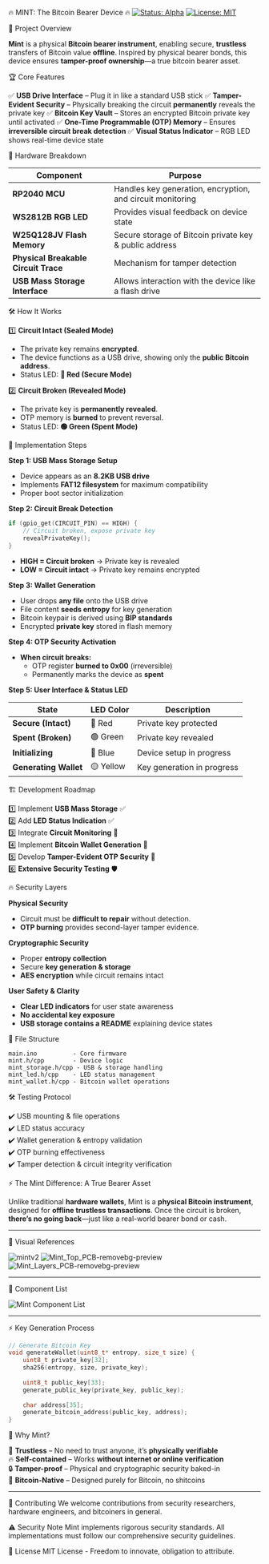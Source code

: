 🔥 MINT: The Bitcoin Bearer Device 🔥
[![Status: Alpha](https://img.shields.io/badge/Status-Alpha-orange.svg)]()
[![License: MIT](https://img.shields.io/badge/License-MIT-blue.svg)]()

🚀 Project Overview

**Mint** is a physical **Bitcoin bearer instrument**, enabling secure, **trustless** transfers of Bitcoin value **offline**. Inspired by physical bearer bonds, this device ensures **tamper-proof ownership**—a true bitcoin bearer asset.

🏆 Core Features

✅ **USB Drive Interface** – Plug it in like a standard USB stick 
✅ **Tamper-Evident Security** – Physically breaking the circuit **permanently** reveals the private key 
✅ **Bitcoin Key Vault** – Stores an encrypted Bitcoin private key until activated 
✅ **One-Time Programmable (OTP) Memory** – Ensures **irreversible circuit break detection** 
✅ **Visual Status Indicator** – RGB LED shows real-time device state

🔩 Hardware Breakdown

| **Component**                        | **Purpose**                                                |
| ------------------------------------ | ---------------------------------------------------------- |
| **RP2040 MCU**                       | Handles key generation, encryption, and circuit monitoring |
| **WS2812B RGB LED**                  | Provides visual feedback on device state                   |
| **W25Q128JV Flash Memory**           | Secure storage of Bitcoin private key & public address     |
| **Physical Breakable Circuit Trace** | Mechanism for tamper detection                             |
| **USB Mass Storage Interface**       | Allows interaction with the device like a flash drive      |

🛠️ How It Works

1️⃣ **Circuit Intact (Sealed Mode)**

- The private key remains **encrypted**.
- The device functions as a USB drive, showing only the **public Bitcoin address**.
- Status LED: **🔴 Red (Secure Mode)**

2️⃣ **Circuit Broken (Revealed Mode)**

- The private key is **permanently revealed**.
- OTP memory is **burned** to prevent reversal.
- Status LED: **🟢 Green (Spent Mode)**

🔧 Implementation Steps

**Step 1: USB Mass Storage Setup**

- Device appears as an **8.2KB USB drive**
- Implements **FAT12 filesystem** for maximum compatibility
- Proper boot sector initialization

**Step 2: Circuit Break Detection**

```cpp
if (gpio_get(CIRCUIT_PIN) == HIGH) {
    // Circuit broken, expose private key
    revealPrivateKey();
}
```

- **HIGH = Circuit broken** → Private key is revealed
- **LOW = Circuit intact** → Private key remains encrypted

**Step 3: Wallet Generation**

- User drops **any file** onto the USB drive
- File content **seeds entropy** for key generation
- Bitcoin keypair is derived using **BIP standards**
- Encrypted **private key** stored in flash memory

**Step 4: OTP Security Activation**

- **When circuit breaks:**
  - OTP register **burned to 0x00** (irreversible)
  - Permanently marks the device as **spent**

**Step 5: User Interface & Status LED**

| **State**             | **LED Color** | **Description**            |
| --------------------- | ------------- | -------------------------- |
| **Secure (Intact)**   | 🔴 Red        | Private key protected      |
| **Spent (Broken)**    | 🟢 Green      | Private key revealed       |
| **Initializing**      | 🔵 Blue       | Device setup in progress   |
| **Generating Wallet** | 🟡 Yellow     | Key generation in progress |

🏗️ Development Roadmap

1️⃣ Implement **USB Mass Storage** ✅\
2️⃣ Add **LED Status Indication** ✅\
3️⃣ Integrate **Circuit Monitoring** 🔄\
4️⃣ Implement **Bitcoin Wallet Generation** 🔄\
5️⃣ Develop **Tamper-Evident OTP Security** 🔄\
6️⃣ **Extensive Security Testing** 🛡️

🔥 Security Layers

**Physical Security**

- Circuit must be **difficult to repair** without detection.
- **OTP burning** provides second-layer tamper evidence.

**Cryptographic Security**

- Proper **entropy collection**
- Secure **key generation & storage**
- **AES encryption** while circuit remains intact

**User Safety & Clarity**

- **Clear LED indicators** for user state awareness
- **No accidental key exposure**
- **USB storage contains a README** explaining device states

📂 File Structure

```
main.ino          - Core firmware
mint.h/cpp        - Device logic
mint_storage.h/cpp - USB & storage handling
mint_led.h/cpp    - LED status management
mint_wallet.h/cpp - Bitcoin wallet operations
```

🛠️ Testing Protocol

✔️ USB mounting & file operations\
✔️ LED status accuracy\
✔️ Wallet generation & entropy validation\
✔️ OTP burning effectiveness\
✔️ Tamper detection & circuit integrity verification

⚡ The Mint Difference: A True Bearer Asset

Unlike traditional **hardware wallets**, Mint is a **physical Bitcoin instrument**, designed for **offline trustless transactions**. Once the circuit is broken, **there’s no going back**—just like a real-world bearer bond or cash.

---

🎨 Visual References

![mintv2](https://github.com/user-attachments/assets/358ed475-1666-4fdf-9f24-85b0c5721bf6)
![Mint_Top_PCB-removebg-preview](https://github.com/user-attachments/assets/ebfa36c4-efb8-4c33-9b49-b35448d6788a)
![Mint_Layers_PCB-removebg-preview](https://github.com/user-attachments/assets/f1ca6875-9305-4681-b5b6-e75783d2bf76)

---

🤖 Component List

![Mint Component List](https://github.com/user-attachments/assets/10cf52f9-9c92-4a53-b3e6-251adaa08b6a)



---

⚡ Key Generation Process

```cpp
// Generate Bitcoin Key
void generateWallet(uint8_t* entropy, size_t size) {
    uint8_t private_key[32];
    sha256(entropy, size, private_key);
    
    uint8_t public_key[33];
    generate_public_key(private_key, public_key);
    
    char address[35];
    generate_bitcoin_address(public_key, address);
}
```

🎯 Why Mint?

🚀 **Trustless** – No need to trust anyone, it’s **physically verifiable**\
🔥 **Self-contained** – Works **without internet or online verification**\
🔒 **Tamper-proof** – Physical and cryptographic security baked-in\
💎 **Bitcoin-Native** – Designed purely for Bitcoin, no shitcoins

---

🤝 Contributing
We welcome contributions from security researchers, hardware engineers, and bitcoiners in general.

⚠️ Security Note
Mint implements rigorous security standards. All implementations must follow our comprehensive security guidelines.

📜 License
MIT License - Freedom to innovate, obligation to attribute.


